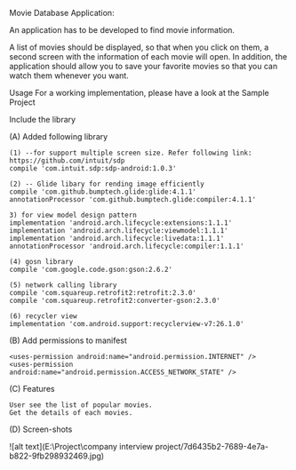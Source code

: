Movie Database Application:

An application has to be developed to find movie information.

A list of movies should be displayed, so that when you click on them, a second screen with the information of each movie will open. In addition, the application should allow you to save your favorite movies so that you can watch them whenever you want.

Usage
For a working implementation, please have a look at the Sample Project

Include the library

   (A) Added following library

    (1) --for support multiple screen size. Refer following link: https://github.com/intuit/sdp
    compile 'com.intuit.sdp:sdp-android:1.0.3'
    
    (2) -- Glide libary for rending image efficiently
    compile 'com.github.bumptech.glide:glide:4.1.1'
    annotationProcessor 'com.github.bumptech.glide:compiler:4.1.1'

    3) for view model design pattern
    implementation 'android.arch.lifecycle:extensions:1.1.1'
    implementation 'android.arch.lifecycle:viewmodel:1.1.1'
    implementation 'android.arch.lifecycle:livedata:1.1.1'
    annotationProcessor 'android.arch.lifecycle:compiler:1.1.1'
    
    (4) gosn library 
    compile 'com.google.code.gson:gson:2.6.2'

    (5) network calling library 
    compile 'com.squareup.retrofit2:retrofit:2.3.0'
    compile 'com.squareup.retrofit2:converter-gson:2.3.0'

    (6) recycler view
    implementation 'com.android.support:recyclerview-v7:26.1.0'
    
 (B) Add permissions to manifest
 
    <uses-permission android:name="android.permission.INTERNET" />
    <uses-permission android:name="android.permission.ACCESS_NETWORK_STATE" />
    
 (C) Features
 
    User see the list of popular movies.
    Get the details of each movies.
    
 (D) Screen-shots
 
 ![alt text](E:\Project\company interview project/7d6435b2-7689-4e7a-b822-9fb298932469.jpg)
    




